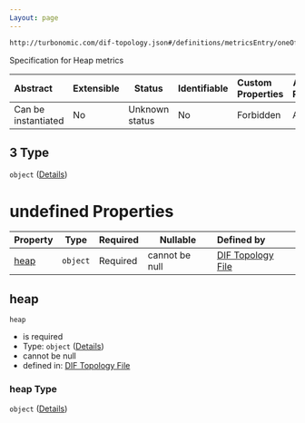 ```yaml
---
Layout: page
---
```

```txt
http://turbonomic.com/dif-topology.json#/definitions/metricsEntry/oneOf/3
```

Specification for Heap metrics


| Abstract            | Extensible | Status         | Identifiable | Custom Properties | Additional Properties | Access Restrictions | Defined In                                                                                   |
| :------------------ | ---------- | -------------- | ------------ | :---------------- | --------------------- | ------------------- | -------------------------------------------------------------------------------------------- |
| Can be instantiated | No         | Unknown status | No           | Forbidden         | Allowed               | none                | [dif-total-schema.schema.json\*](../out/dif-total-schema.schema.json "open original schema") |

## 3 Type

`object` ([Details](dif-total-schema-definitions-_heap.md))

# undefined Properties

| Property      | Type     | Required | Nullable       | Defined by                                                                                                                                          |
| :------------ | -------- | -------- | -------------- | :-------------------------------------------------------------------------------------------------------------------------------------------------- |
| [heap](#heap) | `object` | Required | cannot be null | [DIF Topology File](dif-total-schema-definitions-metricvalue.md "http&#x3A;//turbonomic.com/dif-topology.json#/definitions/\_heap/properties/heap") |

## heap




`heap`

-   is required
-   Type: `object` ([Details](dif-total-schema-definitions-metricvalue.md))
-   cannot be null
-   defined in: [DIF Topology File](dif-total-schema-definitions-metricvalue.md "http&#x3A;//turbonomic.com/dif-topology.json#/definitions/\_heap/properties/heap")

### heap Type

`object` ([Details](dif-total-schema-definitions-metricvalue.md))
